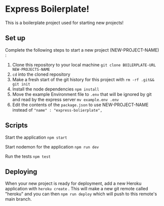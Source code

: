 # Express Boilerplate!

This is a boilerplate project used for starting new projects!

## Set up

Complete the following steps to start a new project (NEW-PROJECT-NAME) :

1. Clone this repository to your local machine `git clone BOILERPLATE-URL NEW-PROJECTS-NAME`
2. `cd` into the cloned repository
3. Make a fresh start of the git history for this project with `rm -rf .git&& git init`
4. Install the node dependencies `npm install`
5. Move the example Environment file to `.env` that will be ignored by git and read by the express server `mv example.env .env`
6. Edit the contents of the `package.json` to use NEW-PROJECT-NAME instead of `"name" : "express-bolierplate",`

## Scripts

Start the application `npm start`

Start nodemon for the application `npm run dev`

Run the tests `npm test`

## Deploying

When your new project is ready for deployment, add a new Heroku application with `heroku create` . This will make a new git remote called "heroku" and you can then `npm run deploy` which will push to this remote's main branch.

